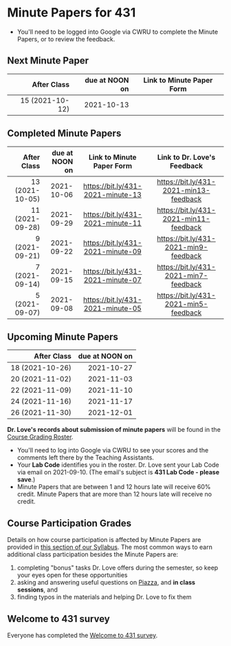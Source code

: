 # Minute Papers for 431

- You'll need to be logged into Google via CWRU to complete the Minute Papers, or to review the feedback.

## Next Minute Paper

After Class | due at NOON on | Link to Minute Paper Form 
----------: | ------: | :--------: 
15 (2021-10-12) | 2021-10-13 

## Completed Minute Papers

After Class | due at NOON on | Link to Minute Paper Form | Link to Dr. Love's Feedback
----------: | ------: | :--------: | :----------:
13 (2021-10-05) | 2021-10-06 | https://bit.ly/431-2021-minute-13 | https://bit.ly/431-2021-min13-feedback
11 (2021-09-28) | 2021-09-29 | https://bit.ly/431-2021-minute-11 | https://bit.ly/431-2021-min11-feedback
9 (2021-09-21) | 2021-09-22 | https://bit.ly/431-2021-minute-09 | https://bit.ly/431-2021-min9-feedback
7 (2021-09-14) | 2021-09-15 | https://bit.ly/431-2021-minute-07 | https://bit.ly/431-2021-min7-feedback
5 (2021-09-07) | 2021-09-08 | https://bit.ly/431-2021-minute-05 | https://bit.ly/431-2021-min5-feedback

## Upcoming Minute Papers

After Class | due at NOON on 
----------: | ------: 
18 (2021-10-26) | 2021-10-27 
20 (2021-11-02) | 2021-11-03 
22 (2021-11-09) | 2021-11-10 
24 (2021-11-16) | 2021-11-17
26 (2021-11-30) | 2021-12-01

**Dr. Love's records about submission of minute papers** will be found in the [Course Grading Roster](https://bit.ly/431-2021-grades).

- You'll need to log into Google via CWRU to see your scores and the comments left there by the Teaching Assistants. 
- Your **Lab Code** identifies you in the roster. Dr. Love sent your Lab Code via email on 2021-09-10. (The email's subject is **431 Lab Code - please save**.) 
- Minute Papers that are between 1 and 12 hours late will receive 60% credit. Minute Papers that are more than 12 hours late will receive no credit.

## Course Participation Grades

Details on how course participation is affected by Minute Papers are provided in [this section of our Syllabus](https://thomaselove.github.io/431-2021-syllabus/deliverables-assignments.html#minute-papers-and-class-participation). The most common ways to earn additional class participation besides the Minute Papers are:

1. completing "bonus" tasks Dr. Love offers during the semester, so keep your eyes open for these opportunities
2. asking and answering useful questions on [Piazza](https://piazza.com/case/fall2021/pqhs431), and **in class sessions**, and 
3. finding typos in the materials and helping Dr. Love to fix them

## Welcome to 431 survey

Everyone has completed the [Welcome to 431 survey](https://bit.ly/431-2021-welcome-survey). 


